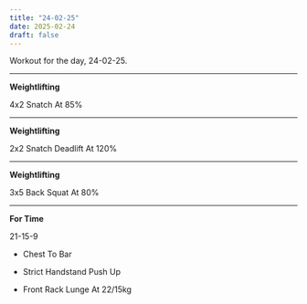 ```yaml
---
title: "24-02-25"
date: 2025-02-24
draft: false
---
```


Workout for the day, 24-02-25.

---

**Weightlifting**

4x2 Snatch At 85%

---

**Weightlifting**

2x2 Snatch Deadlift At 120%

---

**Weightlifting**

3x5 Back Squat At 80%

---

**For Time**

21-15-9

- Chest To Bar

- Strict Handstand Push Up

- Front Rack Lunge At 22/15kg


